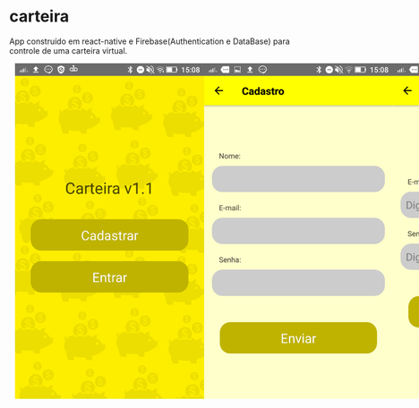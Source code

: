 # carteira
App construído em react-native e Firebase(Authentication e DataBase) para controle de uma carteira virtual.
<div style="display:flex; margin: 10px" >
<img src="inicio.png" height="600" alt="Tela de início"/>
  <img src="cadastro.png" height="600" alt="Tela de cadastro"/>
<img src="login.png" height="600" alt="Tela de Login"/>
<img src="app.png" height="600" alt="Tela do App"/>
</div>
